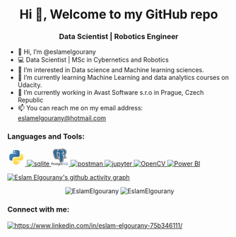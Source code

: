 
<h1 align="center">Hi 👋, Welcome to my GitHub repo</h1>
<h3 align="center"> Data Scientist | Robotics Engineer </h3>



- 👋 Hi, I’m @eslamelgourany
- 💻 Data Scientist | MSc in Cybernetics and Robotics
- 👀 I’m interested in Data science and Machine learning sciences.
- 🌱 I’m currently learning Machine Learning and data analytics courses on Udacity.
- 💞️ I’m currently working in Avast Software s.r.o in Prague, Czech Republic
- 📫 You can reach me on my email address: eslamelgourany@hotmail.com


<!---
eslamelgourany/eslamelgourany is a ✨ special ✨ repository because its `README.md` (this file) appears on your GitHub profile.
You can click the Preview link to take a look at your changes.
--->

<p> <h3 align="left">Languages and Tools:</h3>
<a href="https://www.python.org" target="_blank"> <img src="https://raw.githubusercontent.com/devicons/devicon/master/icons/python/python-original.svg" alt="python" width="40" height="40"/> </a>  <a href="https://www.sqlite.org/" target="_blank"> <img src="https://www.vectorlogo.zone/logos/sqlite/sqlite-icon.svg" alt="sqlite" width="40" height="40"/> </a> <a href="https://www.postgresql.org" target="_blank"> <img src="https://raw.githubusercontent.com/devicons/devicon/master/icons/postgresql/postgresql-original-wordmark.svg" alt="postgresql" width="40" height="40"/> </a> <a href="https://postman.com" target="_blank"> <img src="https://www.vectorlogo.zone/logos/getpostman/getpostman-icon.svg" alt="postman" width="40" height="40"/> </a> 
<a href="https://https://jupyter.org/" target="_blank"> <img src="https://upload.wikimedia.org/wikipedia/commons/thumb/3/38/Jupyter_logo.svg/800px-Jupyter_logo.svg.png" alt="jupyter" width="40" height="40"/> </a> 
<a href="https://opencv.org/" target="_blank"> <img src="https://3.bp.blogspot.com/-yvrV6MUueGg/ToICp0YIDPI/AAAAAAAAADg/SYKg4dWpyC43AAfrDwBTR0VYmYT0QshEgCPcBGAYYCw/s200/OpenCV_Logo.png" alt="OpenCV" width="40" height="40"/> </a> 
<a href="https://powerbi.microsoft.com/en-us/" target="_blank"> <img src="https://www.bconcepts.pt/wp-content/uploads/2019/04/PowerBI-Logo.png" alt="Power BI" width="40" height="40"/> </a> 
</p>


[![Eslam Elgourany's github activity graph](https://activity-graph.herokuapp.com/graph?username=eslamelgourany&theme=xcode)](https://github.com/eslamelgourany/github-readme-activity-graph)

<p align="center">
  &nbsp;<img width="48%" src="https://github-readme-stats.vercel.app/api?username=eslamelgourany&show_icons=true&locale=en&theme=radical" alt="EslamElgourany" />
  <img src="https://github-readme-stats.vercel.app/api/top-langs?username=eslamelgourany&show_icons=true&locale=en&layout=compact&theme=radical" alt="EslamElgourany" />
</p>



<h3 align="left">Connect with me:</h3>
<p align="left">
<a href="https://www.linkedin.com/in/eslam-elgourany-75b346111/" target="blank"><img align="center" src="https://raw.githubusercontent.com/rahuldkjain/github-profile-readme-generator/master/src/images/icons/Social/linked-in-alt.svg" alt="https://www.linkedin.com/in/eslam-elgourany-75b346111/" height="30" width="40" /></a>
</p>
